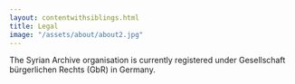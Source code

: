 ```yaml
---
layout: contentwithsiblings.html
title: Legal
image: "/assets/about/about2.jpg"
---
```


 The Syrian Archive organisation is currently registered under Gesellschaft bürgerlichen Rechts (GbR) in Germany.
